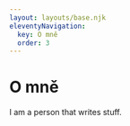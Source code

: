 ```yaml
---
layout: layouts/base.njk
eleventyNavigation:
  key: O mně
  order: 3
---
```

# O mně

I am a person that writes stuff.
